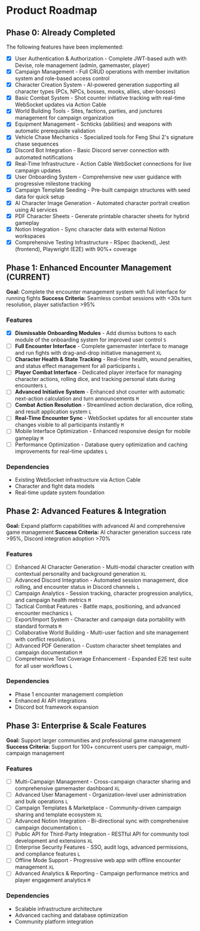 # Product Roadmap

## Phase 0: Already Completed

The following features have been implemented:

- [x] User Authentication & Authorization - Complete JWT-based auth with Devise, role management (admin, gamemaster, player)
- [x] Campaign Management - Full CRUD operations with member invitation system and role-based access control
- [x] Character Creation System - AI-powered generation supporting all character types (PCs, NPCs, bosses, mooks, allies, uber-bosses)
- [x] Basic Combat System - Shot counter initiative tracking with real-time WebSocket updates via Action Cable
- [x] World Building Tools - Sites, factions, parties, and junctures management for campaign organization
- [x] Equipment Management - Schticks (abilities) and weapons with automatic prerequisite validation
- [x] Vehicle Chase Mechanics - Specialized tools for Feng Shui 2's signature chase sequences
- [x] Discord Bot Integration - Basic Discord server connection with automated notifications
- [x] Real-Time Infrastructure - Action Cable WebSocket connections for live campaign updates
- [x] User Onboarding System - Comprehensive new user guidance with progressive milestone tracking
- [x] Campaign Template Seeding - Pre-built campaign structures with seed data for quick setup
- [x] AI Character Image Generation - Automated character portrait creation using AI services
- [x] PDF Character Sheets - Generate printable character sheets for hybrid gameplay
- [x] Notion Integration - Sync character data with external Notion workspaces
- [x] Comprehensive Testing Infrastructure - RSpec (backend), Jest (frontend), Playwright (E2E) with 90%+ coverage

## Phase 1: Enhanced Encounter Management (CURRENT)

**Goal:** Complete the encounter management system with full interface for running fights
**Success Criteria:** Seamless combat sessions with <30s turn resolution, player satisfaction >95%

### Features

- [x] **Dismissable Onboarding Modules** - Add dismiss buttons to each module of the onboarding system for improved user control `S`
- [ ] **Full Encounter Interface** - Complete gamemaster interface to manage and run fights with drag-and-drop initiative management `XL`
- [ ] **Character Health & State Tracking** - Real-time health, wound penalties, and status effect management for all participants `L`
- [ ] **Player Combat Interface** - Dedicated player interface for managing character actions, rolling dice, and tracking personal stats during encounters `L`
- [ ] **Advanced Initiative System** - Enhanced shot counter with automatic next-action calculation and turn announcements `M`
- [ ] **Combat Action Resolution** - Streamlined action declaration, dice rolling, and result application system `L`
- [ ] **Real-Time Encounter Sync** - WebSocket updates for all encounter state changes visible to all participants instantly `M`
- [ ] Mobile Interface Optimization - Enhanced responsive design for mobile gameplay `M`
- [ ] Performance Optimization - Database query optimization and caching improvements for real-time updates `L`

### Dependencies

- Existing WebSocket infrastructure via Action Cable
- Character and fight data models
- Real-time update system foundation

## Phase 2: Advanced Features & Integration

**Goal:** Expand platform capabilities with advanced AI and comprehensive game management
**Success Criteria:** AI character generation success rate >95%, Discord integration adoption >70%

### Features

- [ ] Enhanced AI Character Generation - Multi-modal character creation with contextual personality and background generation `XL`
- [ ] Advanced Discord Integration - Automated session management, dice rolling, and encounter status in Discord channels `L`
- [ ] Campaign Analytics - Session tracking, character progression analytics, and campaign health metrics `M`
- [ ] Tactical Combat Features - Battle maps, positioning, and advanced encounter mechanics `L`
- [ ] Export/Import System - Character and campaign data portability with standard formats `M`
- [ ] Collaborative World Building - Multi-user faction and site management with conflict resolution `L`
- [ ] Advanced PDF Generation - Custom character sheet templates and campaign documentation `M`
- [ ] Comprehensive Test Coverage Enhancement - Expanded E2E test suite for all user workflows `L`

### Dependencies

- Phase 1 encounter management completion
- Enhanced AI API integrations
- Discord bot framework expansion

## Phase 3: Enterprise & Scale Features

**Goal:** Support larger communities and professional game management
**Success Criteria:** Support for 100+ concurrent users per campaign, multi-campaign management

### Features

- [ ] Multi-Campaign Management - Cross-campaign character sharing and comprehensive gamemaster dashboard `XL`
- [ ] Advanced User Management - Organization-level user administration and bulk operations `L`
- [ ] Campaign Templates & Marketplace - Community-driven campaign sharing and template ecosystem `XL`
- [ ] Advanced Notion Integration - Bi-directional sync with comprehensive campaign documentation `L`
- [ ] Public API for Third-Party Integration - RESTful API for community tool development and extensions `XL`
- [ ] Enterprise Security Features - SSO, audit logs, advanced permissions, and compliance features `L`
- [ ] Offline Mode Support - Progressive web app with offline encounter management `XL`
- [ ] Advanced Analytics & Reporting - Campaign performance metrics and player engagement analytics `M`

### Dependencies

- Scalable infrastructure architecture
- Advanced caching and database optimization
- Community platform integration